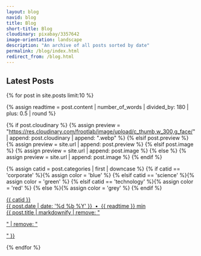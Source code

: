 ```yaml
---
layout: blog
navid: blog
title: Blog
short-title: Blog
cloudinary: pixabay/3357642
image-orientation: landscape
description: "An archive of all posts sorted by date"
permalink: /blog/index.html
redirect_from: /blog.html
---
```


<h2 class="section-title">Latest Posts</h2>
<div class="grid">

{% for post in site.posts limit:10 %}

{% assign readtime = post.content | number_of_words | divided_by: 180 | plus: 0.5 | round %}

{% if post.cloudinary %}
  {% assign preview = "https://res.cloudinary.com/frootlab/image/upload/c_thumb,w_300,g_face/" | append: post.cloudinary | append: ".webp" %}
{% elsif post.preview %}
  {% assign preview = site.url | append: post.preview %}
{% elsif post.image %}
  {% assign preview = site.url | append: post.image %}
{% else %}
  {% assign preview = site.url | append: post.image %}
{% endif %}

{% assign catid = post.categories | first | downcase %}
{% if catid == 'corporate' %}{% assign color = 'blue' %}
{% elsif catid == 'science' %}{% assign color = 'green' %}
{% elsif catid == 'technology' %}{% assign color = 'red' %}
{% else %}{% assign color = 'grey' %}
{% endif %}

<div class="cell">

  <a href="{{ site.url }}{{ post.url }}" title="{{ post.title }}">
  <div class="card">
    <div class="ribbon-box">
      <div class="ribbon-wrapper">
          <div class="{{ color }}-ribbon">{{ catid }}</div>
      </div>
    </div>
    <div class="card-image" style="
      background: url({{ preview }}) no-repeat;
      background-size: cover;"></div>
    <div class="card-text card-text-{{ color }}">
      <div class="label">{{ post.date | date: '%d %b %Y' }} &nbsp;&bull;&nbsp; {{ readtime }} min</div>
      {{ post.title | markdownify | remove: "<p>" | remove: "</p>" }}
    </div>
  </div>
  </a>
</div>

{% endfor %}

</div>
